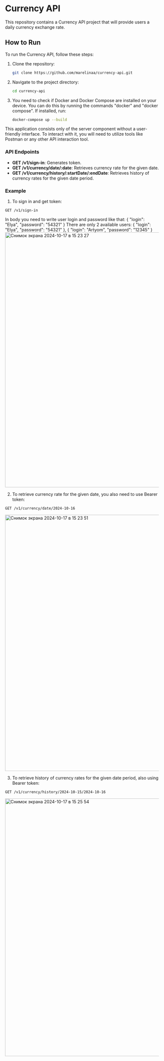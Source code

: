 # Currency API

This repository contains a Currency API project that will provide users a daily currency exchange rate.

## How to Run

To run the Currency API, follow these steps:

1. Clone the repository:
   ```bash
   git clone https://github.com/marelinaa/currency-api.git
   ```

2. Navigate to the project directory:
   ```bash
   cd currency-api
   ```

3. You need to check if Docker and Docker Compose are installed on your device. You can do this by running the commands "docker" and "docker compose". If installed, run:
   ```bash
   docker-compose up --build
   ```

This application consists only of the server component without a user-friendly interface. 
To interact with it, you will need to utilize tools like Postman or any other API interaction tool. 
### API Endpoints

- **GET /v1/sign-in**: Generates token.
- **GET /v1/currency/date/:date**: Retrieves currency rate for the given date.
- **GET /v1/currency/history/:startDate/:endDate**: Retrieves history of currency rates for the given date period.

### Example

1. To sign in and get token:
  ```
  GET /v1/sign-in
  ```
  In body you need to write user login and password like that: { "login": "Elya", "password": "54321" } There are only 2 available users:
{ "login": "Elya", "password": "54321" }, { "login": "Artyom", "password": "12345" }
<img width="836" alt="Снимок экрана 2024-10-17 в 15 23 27" src="https://github.com/user-attachments/assets/1fafb7d0-750c-4ea8-a5cf-ab412138fca0">


2. To retrieve currency rate for the given date, you also need to use Bearer token:
  ```
  GET /v1/currency/date/2024-10-16
  ```
  <img width="840" alt="Снимок экрана 2024-10-17 в 15 23 51" src="https://github.com/user-attachments/assets/d0c3acc6-d9e6-4bed-83e6-a56380540c9e">

  
3. To retrieve history of currency rates for the given date period, also using Bearer token:
  ```
  GET /v1/currency/history/2024-10-15/2024-10-16
  ```
<img width="845" alt="Снимок экрана 2024-10-17 в 15 25 54" src="https://github.com/user-attachments/assets/be54e089-a28c-4a5f-815f-7bfa3e506280">
